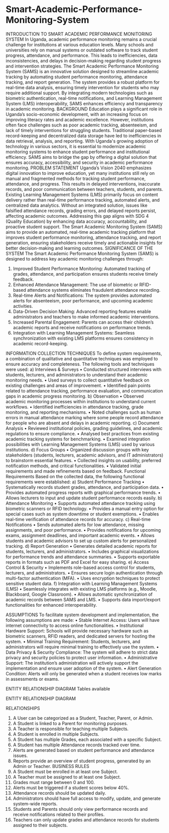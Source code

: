 # Smart-Academic-Performance-Monitoring-System



INTRODUCTION TO SMART ACADEMIC PERFORMANCE MONITORING SYSTEM
In Uganda, academic performance monitoring remains a crucial challenge for institutions at various education levels. Many schools and universities rely on manual systems or outdated software to track student progress, attendance, and performance. This leads to inefficiencies, data inconsistencies, and delays in decision-making regarding student progress and intervention strategies.
The Smart Academic Performance Monitoring System (SAMS) is an innovative solution designed to streamline academic tracking by automating student performance monitoring, attendance tracking, and report generation. The system provides a robust platform for real-time data analysis, ensuring timely intervention for students who may require additional support. By integrating modern technologies such as biometric authentication, real-time notifications, and Learning Management System (LMS) interoperability, SAMS enhances efficiency and transparency in academic monitoring.
BACKGROUND
Education plays a significant role in Uganda’s socio-economic development, with an increasing focus on improving literacy rates and academic excellence. However, institutions often face challenges such as poor academic tracking, absenteeism, and lack of timely interventions for struggling students. Traditional paper-based record-keeping and decentralized data storage have led to inefficiencies in data retrieval, analysis, and reporting.
With Uganda's growing adoption of technology in various sectors, it is essential to modernize academic monitoring systems to enhance student performance and institutional efficiency. SAMS aims to bridge the gap by offering a digital solution that ensures accuracy, accessibility, and security in academic performance monitoring.
PROBLEM STATEMENT
Uganda’s Vision 2040 emphasizes digital innovation to improve education, yet many institutions still rely on manual and fragmented methods for tracking student performance, attendance, and progress. This results in delayed interventions, inaccurate records, and poor communication between teachers, students, and parents. Existing Learning Management Systems (LMS) primarily focus on content delivery rather than real-time performance tracking, automated alerts, and centralized data analytics. Without an integrated solution, issues like falsified attendance records, grading errors, and delayed reports persist, affecting academic outcomes. Addressing this gap aligns with SDG 4 (Quality Education) by enhancing data accuracy, accountability, and proactive student support. The Smart Academic Monitoring System (SAMS) aims to provide an automated, real-time academic tracking platform that improves student performance monitoring, attendance tracking, and report generation, ensuring stakeholders receive timely and actionable insights for better decision-making and learning outcomes.
SIGNIFICANCE OF THE SYSTEM
The Smart Academic Performance Monitoring System (SAMS) is designed to address key academic monitoring challenges through:
1.	Improved Student Performance Monitoring: Automated tracking of grades, attendance, and participation ensures students receive timely feedback.
2.	Enhanced Attendance Management: The use of biometric or RFID-based attendance systems eliminates fraudulent attendance recording.
3.	Real-time Alerts and Notifications: The system provides automated alerts for absenteeism, poor performance, and upcoming academic activities.
4.	Data-Driven Decision Making: Advanced reporting features enable administrators and teachers to make informed academic interventions.
5.	Increased Parental Engagement: Parents can access their children’s academic reports and receive notifications on performance trends.
6.	Integration with Learning Management Systems: Seamless synchronization with existing LMS platforms ensures consistency in academic record-keeping.

INFORMATION COLLECTION TECHNIQUES
To define system requirements, a combination of qualitative and quantitative techniques was employed to ensure accuracy and completeness. The following tools and techniques were used:
a) Interviews & Surveys
•	Conducted structured interviews with students, lecturers, and administrators to understand their academic monitoring needs.
•	Used surveys to collect quantitative feedback on existing challenges and areas of improvement.
•	Identified pain points related to attendance tracking, performance evaluation, and communication gaps in academic progress monitoring.
b) Observation
•	Observed academic monitoring processes within institutions to understand current workflows.
•	Identified inefficiencies in attendance tracking, grade monitoring, and reporting mechanisms.
•	Noted challenges such as human errors in manual attendance marking where some people record attendance for people who are absent and delays in academic reporting.
c) Document Analysis
•	Reviewed institutional policies, grading guidelines, and academic regulations to ensure compliance.
•	Analysed best practices from existing academic tracking systems for benchmarking.
•	Examined integration possibilities with Learning Management Systems (LMS) used by various institutions.
d) Focus Groups
•	Organized discussion groups with key stakeholders (students, lecturers, academic advisors, and IT administrators) to brainstorm essential features.
•	Collected insights on usability, preferred notification methods, and critical functionalities.
•	Validated initial requirements and made refinements based on feedback.
 Functional Requirements
Based on the collected data, the following functional requirements were established:
a) Student Performance Tracking
•	Systematically records student grades, attendance, and participation data.
•	Provides automated progress reports with graphical performance trends.
•	Allows lecturers to input and update student performance records easily.
b) Attendance Monitoring
•	Supports automated attendance tracking using biometric scanners or RFID technology.
•	Provides a manual entry option for special cases such as system downtime or student exemptions.
•	Enables real-time verification of attendance records for accuracy.
c) Real-time Notifications
•	Sends automated alerts for low attendance, missing assignments, and poor performance.
•	Provides notifications for upcoming exams, assignment deadlines, and important academic events.
•	Allows students and academic advisors to set up custom alerts for personalized tracking.
d) Report Generation
•	Generates detailed academic reports for students, lecturers, and administrators.
•	Includes graphical visualizations for performance trends and attendance summaries.
•	Supports exportable reports in formats such as PDF and Excel for easy sharing.
e) Access Control & Security
•	Implements role-based access control for students, lecturers, and administrators.
•	Ensures secure login authentication through multi-factor authentication (MFA).
•	Uses encryption techniques to protect sensitive student data.
f) Integration with Learning Management Systems (LMS)
•	Seamlessly integrates with existing LMS platforms (e.g., Moodle, Blackboard, Google Classroom).
•	Allows automatic synchronization of academic records between SAMS and LMS.
•	Supports data import/export functionalities for enhanced interoperability.

 ASSUMPTIONS
To facilitate system development and implementation, the following assumptions are made:
•	Stable Internet Access: Users will have internet connectivity to access online functionalities.
•	Institutional Hardware Support: Schools will provide necessary hardware such as biometric scanners, RFID readers, and dedicated servers for hosting the system.
•	Minimal Training Requirement: Students, lecturers, and administrators will require minimal training to effectively use the system.
•	Data Privacy & Security Compliance: The system will adhere to strict data privacy and security policies to protect user information.
•	Administrative Support: The institution’s administration will actively support the implementation and ensure user adoption of the system.
•	Alert Generation Condition: Alerts will only be generated when a student receives low marks in assessments or exams.

ENTITY RELATIONSHIP DIAGRAM
Tables available











ENTITY RELATIONSHIP DIAGRAM

 
RELATIONSHIPS
1.	A User can be categorized as a Student, Teacher, Parent, or Admin.
2.	A Student is linked to a Parent for monitoring purposes.
3.	A Teacher is responsible for teaching multiple Subjects.
4.	A Student is enrolled in multiple Subjects.
5.	A Student has multiple Grades, each associated with a specific Subject.
6.	A Student has multiple Attendance records tracked over time.
7.	Alerts are generated based on student performance and attendance issues.
8.	Reports provide an overview of student progress, generated by an Admin or Teacher.
BUSINESS RULES
1.	A Student must be enrolled in at least one Subject.
2.	A Teacher must be assigned to at least one Subject.
3.	Grades must range between 0 and 100.
4.	Alerts must be triggered if a student scores below 40%.
5.	Attendance records should be updated daily.
6.	Administrators should have full access to modify, update, and generate system-wide reports.
7.	Students and Parents should only view performance records and receive notifications related to their profiles.
8.	Teachers can only update grades and attendance records for students assigned to their subjects.







